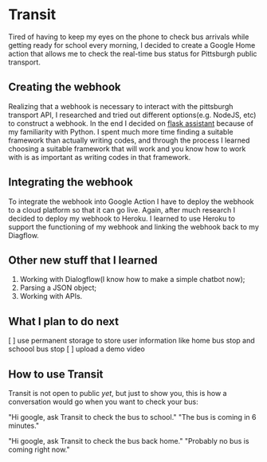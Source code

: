 # Transit

Tired of having to keep my eyes on the phone to check bus arrivals while getting ready for school every morning, I decided to create a Google Home action that allows me to check the real-time bus status for Pittsburgh public transport.

## Creating the webhook
Realizing that a webhook is necessary to interact with the pittsburgh transport API, I researched and tried out different options(e.g. NodeJS, etc) to construct a webhook. In the end I decided on [flask assistant](https://flask-assistant.readthedocs.io/en/latest/) because of my familiarity with Python. I spent much more time finding a suitable framework than actually writing codes, and through the process I learned choosing a suitable framework that will work and you know how to work with is as important as writing codes in that framework.

## Integrating the webhook
To integrate the webhook into Google Action I have to deploy the webhook to a cloud platform so that it can go live. Again, after much research I decided to deploy my webhook to Heroku. I learned to use Heroku to support the functioning of my webhook and linking the webhook back to my Diagflow.

## Other new stuff that I learned
1. Working with Dialogflow(I know how to make a simple chatbot now);
2. Parsing a JSON object;
3. Working with APIs.

## What I plan to do next
[ ] use permanent storage to store user information like home bus stop and schoool bus stop
[ ] upload a demo video

## How to use Transit
Transit is not open to public *yet*, but just to show you, this is how a conversation would go when you want to check your bus:

"Hi google, ask Transit to check the bus to school."
"The bus is coming in 6 minutes."

"Hi google, ask Transit to check the bus back home."
"Probably no bus is coming right now."
